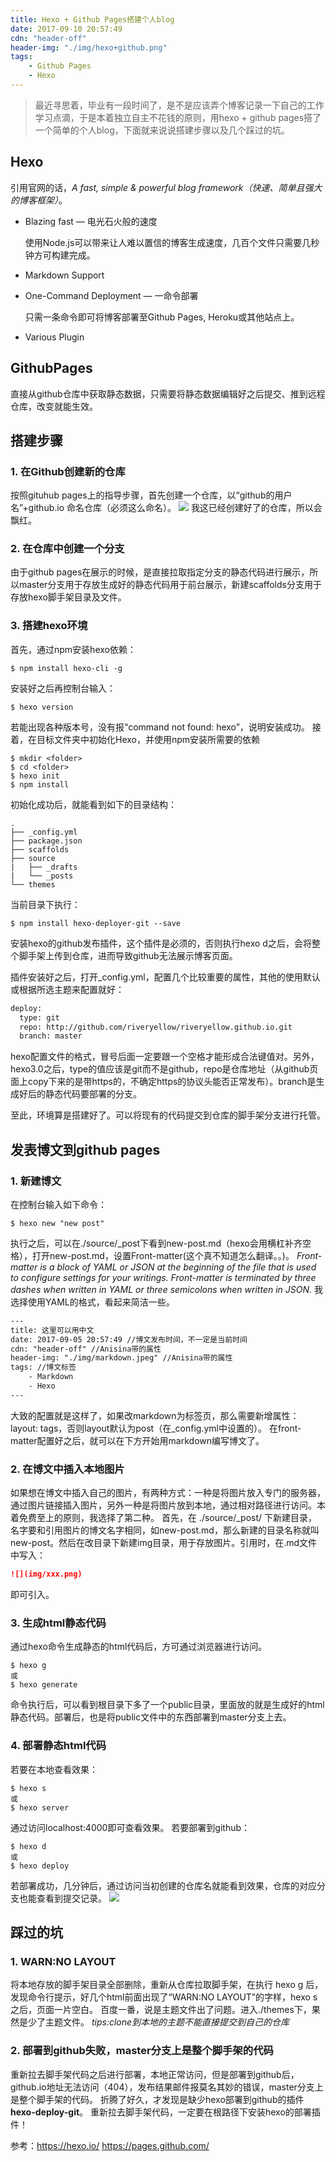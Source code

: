 ```yaml
---
title: Hexo + Github Pages搭建个人blog
date: 2017-09-10 20:57:49
cdn: "header-off"
header-img: "./img/hexo+github.png"
tags:
	- Github Pages
	- Hexo
---
```

> 最近寻思着，毕业有一段时间了，是不是应该弄个博客记录一下自己的工作学习点滴，于是本着独立自主不花钱的原则，用hexo + github pages搭了一个简单的个人blog，下面就来说说搭建步骤以及几个踩过的坑。

## Hexo
   引用官网的话，*A fast, simple & powerful blog framework（快速、简单且强大的博客框架）*。

* Blazing fast — 电光石火般的速度
   
    使用Node.js可以带来让人难以置信的博客生成速度，几百个文件只需要几秒钟方可构建完成。

* Markdown Support

* One-Command Deployment — 一命令部署

	只需一条命令即可将博客部署至Github Pages, Heroku或其他站点上。
	
* Various Plugin


## GithubPages
直接从github仓库中获取静态数据，只需要将静态数据编辑好之后提交、推到远程仓库，改变就能生效。

## 搭建步骤
### 1. 在Github创建新的仓库
按照gituhub pages上的指导步骤，首先创建一个仓库，以“github的用户名”+github.io 命名仓库（必须这么命名）。
![](img/create-repo.png)
我这已经创建好了的仓库，所以会飘红。

### 2. 在仓库中创建一个分支
由于github pages在展示的时候，是直接拉取指定分支的静态代码进行展示，所以master分支用于存放生成好的静态代码用于前台展示，新建scaffolds分支用于存放hexo脚手架目录及文件。

### 3. 搭建hexo环境
首先，通过npm安装hexo依赖：
``` shell
$ npm install hexo-cli -g
```
安装好之后再控制台输入：
``` shell
$ hexo version
```
若能出现各种版本号，没有报“command not found: hexo”，说明安装成功。
接着，在目标文件夹中初始化Hexo，并使用npm安装所需要的依赖
``` shell
$ mkdir <folder>
$ cd <folder>
$ hexo init
$ npm install
```
初始化成功后，就能看到如下的目录结构：
```
.
├── _config.yml
├── package.json
├── scaffolds
├── source
|   ├── _drafts
|   └── _posts
└── themes
```

当前目录下执行：
``` shell
$ npm install hexo-deployer-git --save
```
安装hexo的github发布插件，这个插件是必须的，否则执行hexo d之后，会将整个脚手架上传到仓库，进而导致github无法展示博客页面。

插件安装好之后，打开_config.yml，配置几个比较重要的属性，其他的使用默认或根据所选主题来配置就好：
``` xml
deploy:
  type: git
  repo: http://github.com/riveryellow/riveryellow.github.io.git
  branch: master
```
hexo配置文件的格式，冒号后面一定要跟一个空格才能形成合法键值对。另外，hexo3.0之后，type的值应该是git而不是github，repo是仓库地址（从github页面上copy下来的是带https的，不确定https的协议头能否正常发布）。branch是生成好后的静态代码要部署的分支。

至此，环境算是搭建好了。可以将现有的代码提交到仓库的脚手架分支进行托管。

## 发表博文到github pages
### 1. 新建博文
在控制台输入如下命令：
``` shell
$ hexo new "new post"
```
执行之后，可以在./source/_post下看到new-post.md（hexo会用横杠补齐空格），打开new-post.md，设置Front-matter(这个真不知道怎么翻译。。)。
*Front-matter is a block of YAML or JSON at the beginning of the file that is used to configure settings for your writings. Front-matter is terminated by three dashes when written in YAML or three semicolons when written in JSON.*
我选择使用YAML的格式，看起来简洁一些。
``` xml
---
title: 这里可以用中文
date: 2017-09-05 20:57:49 //博文发布时间，不一定是当前时间
cdn: "header-off" //Anisina带的属性
header-img: "./img/markdown.jpeg" //Anisina带的属性
tags: //博文标签
	- Markdown
	- Hexo
---
```
大致的配置就是这样了，如果改markdown为标签页，那么需要新增属性：layout: tags，否则layout默认为post（在_config.yml中设置的）。
在front-matter配置好之后，就可以在下方开始用markdown编写博文了。

### 2. 在博文中插入本地图片
如果想在博文中插入自己的图片，有两种方式：一种是将图片放入专门的服务器，通过图片链接插入图片，另外一种是将图片放到本地，通过相对路径进行访问。本着免费至上的原则，我选择了第二种。
首先，在 ./source/_post/ 下新建目录，名字要和引用图片的博文名字相同，如new-post.md，那么新建的目录名称就叫new-post。然后在改目录下新建img目录，用于存放图片。引用时，在.md文件中写入：
``` markdown
![](img/xxx.png)
```
即可引入。 

### 3. 生成html静态代码
通过hexo命令生成静态的html代码后，方可通过浏览器进行访问。
``` shell
$ hexo g 
或
$ hexo generate
```
命令执行后，可以看到根目录下多了一个public目录，里面放的就是生成好的html静态代码。部署后，也是将public文件中的东西部署到master分支上去。

### 4. 部署静态html代码
若要在本地查看效果：
``` shell
$ hexo s
或 
$ hexo server
```
通过访问localhost:4000即可查看效果。
若要部署到github：
``` shell
$ hexo d
或
$ hexo deploy
```
若部署成功，几分钟后，通过访问当初创建的仓库名就能看到效果，仓库的对应分支也能查看到提交记录。
![](img/master.png)

## 踩过的坑
### 1. WARN:NO LAYOUT
将本地存放的脚手架目录全部删除，重新从仓库拉取脚手架，在执行 hexo g 后，发现命令行提示，好几个html前面出现了“WARN:NO LAYOUT”的字样，hexo s之后，页面一片空白。
百度一番，说是主题文件出了问题。进入./themes下，果然是少了主题文件。
*tips:clone到本地的主题不能直接提交到自己的仓库*

### 2. 部署到github失败，master分支上是整个脚手架的代码
重新拉去脚手架代码之后进行部署，本地正常访问，但是部署到github后，github.io地址无法访问（404），发布结果邮件报莫名其妙的错误，master分支上是整个脚手架的代码。
折腾了好久，才发现是缺少hexo部署到github的插件**hexo-deploy-git**。
重新拉去脚手架代码，一定要在根路径下安装hexo的部署插件！

参考：https://hexo.io/
	  https://pages.github.com/